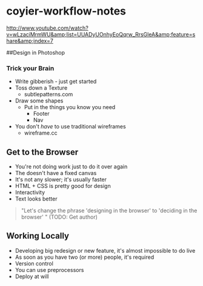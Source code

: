 coyier-workflow-notes
=====================

http://www.youtube.com/watch?v=wLzaciMrmWU&amp;list=UUADyUOnhyEoQqrw_RrsGleA&amp;feature=share&amp;index=7

##Design in Photoshop

### Trick your Brain
  * Write gibberish - just get started
  * Toss down a Texture
    * subtlepatterns.com
  * Draw some shapes
    * Put in the things you know you need
      * Footer
      * Nav
  * You don't _have_ to use traditional wireframes
    * wireframe.cc

## Get to the Browser
  * You're not doing work just to do it over again
  * The doesn't have a fixed canvas
  * It's not any slower; it's usually faster
  * HTML + CSS is pretty good for design
  * Interactivity
  * Text looks better
  
> "Let's change the phrase 'designing in the browser' to 'deciding in the browser' "
> (TODO: Get author)

## Working Locally
  * Developing big redesign or new feature, it's almost impossible to do live
  * As soon as you have two (or more) people, it's required
  * Version control
  * You can use preprocessors
  * Deploy at will
